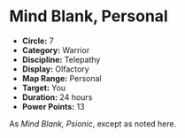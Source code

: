 # Mind Blank, Personal

- **Circle:** 7
- **Category:** Warrior
- **Discipline:** Telepathy
- **Display:** Olfactory
- **Map Range:** Personal
- **Target:** You
- **Duration:** 24 hours
- **Power Points:** 13

As *Mind Blank, Psionic*, except as noted here.
